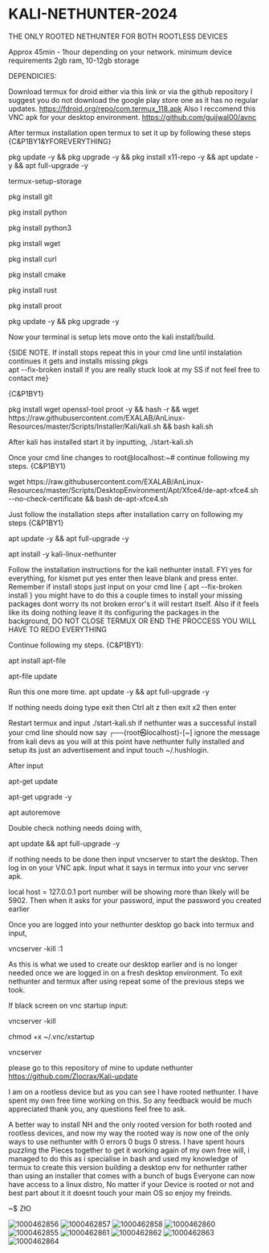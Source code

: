 # KALI-NETHUNTER-2024
THE ONLY ROOTED NETHUNTER FOR BOTH ROOTLESS DEVICES

Approx 45min - 1hour depending on your network. minimum device requirements 2gb ram, 10-12gb storage

DEPENDICIES:

Download termux for droid either via this link or via the github repository I suggest you do not download the google play store one as it has no regular updates. https://fdroid.org/repo/com.termux_118.apk 
Also I reccomend this VNC apk for your desktop environment.
https://github.com/gujjwal00/avnc

After termux installation open termux to set it up by following these steps 
{C&P1BY1&YFOREVERYTHING} 

pkg update -y && pkg upgrade -y && pkg install x11-repo -y && apt update -y && apt full-upgrade -y 

termux-setup-storage 

pkg install git

pkg install python 

pkg install python3

pkg install wget 

pkg install curl

pkg install cmake

pkg install rust

pkg install proot

pkg update -y && pkg upgrade -y

Now your terminal is setup lets move onto the kali install/build.

{SIDE NOTE.
If install stops repeat this in your cmd line until instalation continues it gets and installs missing pkgs  
apt --fix-broken install 
if you are really stuck look at my SS if not feel free to contact me}

{C&P1BY1}

pkg install wget openssl-tool proot -y && hash -r && wget https://<i></i>raw.githubusercontent.com/EXALAB/AnLinux-Resources/master/Scripts/Installer/Kali/kali.sh && bash kali.sh

After kali has installed start it by inputting,
./start-kali.sh

Once your cmd line changes to root@localhost:~# continue following my steps.
{C&P1BY1}

wget https://<i></i>raw.githubusercontent.com/EXALAB/AnLinux-Resources/master/Scripts/DesktopEnvironment/Apt/Xfce4/de-apt-xfce4.sh --no-check-certificate && bash de-apt-xfce4.sh

Just follow the installation steps after installation carry on following my steps
{C&P1BY1}

apt update -y && apt full-upgrade -y 

apt install -y kali-linux-nethunter 

Follow the installation instructions for the kali nethunter install. FYI yes for everything, for kismet put yes enter then leave blank and press enter. Remember if install stops just input on your cmd line 
{ apt --fix-broken install } you might have to do this a couple times to install your missing packages dont worry its not broken error's it will restart itself. Also if it feels like its doing nothing leave it its configuring the packages in the background, DO NOT CLOSE TERMUX OR END THE PROCCESS YOU WILL HAVE TO REDO EVERYTHING 

Continue following my steps.
{C&P1BY1}:

apt install apt-file

apt-file update

Run this one more time.
apt update -y && apt full-upgrade -y 

If nothing needs doing type exit then Ctrl alt z then exit x2 then enter

Restart termux and input ./start-kali.sh if nethunter was a successful install your cmd line should now say ┌──(root㉿localhost)-[~] ignore the message from kali devs as you will at this point have nethunter fully installed and setup its just an advertisement and input touch ~/.hushlogin. 

After input 

apt-get update

apt-get upgrade -y

apt autoremove

Double check nothing needs doing with,

apt update && apt full-upgrade -y 

if nothing needs to be done then input vncserver to start the desktop. Then log in on your VNC apk. Input what it says in termux into your vnc server apk.

local host = 127.0.0.1 port number will be showing more than likely will be 5902.
Then when it asks for your password, input the password you created earlier

Once you are logged into your nethunter desktop go back into termux and input, 

vncserver -kill :1 

As this is what we used to create our desktop earlier and is no longer needed once we are logged in on a fresh desktop environment. To exit nethunter and termux after using repeat some of the previous steps we took.

If black screen on vnc startup input:

vncserver -kill

chmod +x ~/.vnc/xstartup 

vncserver 

please go to this repository of mine to update nethunter 
https://github.com/Zlocrax/Kali-update

I am on a rootless device but as you can see I have rooted nethunter. I have spent my own free time working on this. So any feedback would be much appreciated thank you, any questions feel free to ask.

A better way to install NH and the only rooted version for both rooted and rootless devices, and now my way the rooted way is now one of the only ways to use nethunter with 0 errors 0 bugs 0 stress. I have spent hours puzzling the Pieces together to get it working again of my own free will, i managed to do this as i specialise in bash and used my knowledge of termux to create this version building a desktop env for nethunter rather than using an installer that comes with a bunch of bugs Everyone can now have access to a linux distro, No matter if your Device is rooted or not and best part about it it doesnt touch your main OS so enjoy my freinds.

~$ ZłO

![1000462856](https://github.com/user-attachments/assets/f74e8b29-a1af-45ec-8e9f-13fbfb04f92e)
![1000462857](https://github.com/user-attachments/assets/ff96bb37-c2e7-4af3-b7a6-0582b77e5606)
![1000462858](https://github.com/user-attachments/assets/88c50b30-eb34-4308-a5a7-498da84b6049)
![1000462860](https://github.com/user-attachments/assets/32ecc025-9c95-4d9b-9815-25c4264b4477)
![1000462855](https://github.com/user-attachments/assets/82163e61-a811-4ec2-9799-b036e1b5c9b1)
![1000462861](https://github.com/user-attachments/assets/9a98edde-c1e6-49bf-ac85-6951a33733c8)
![1000462862](https://github.com/user-attachments/assets/a770727a-3888-4dfb-b5d3-a89f2a93e079)
![1000462863](https://github.com/user-attachments/assets/99960030-d1a4-4a2e-a79c-ef21bce06956)
![1000462864](https://github.com/user-attachments/assets/e556e0a8-8983-483c-8843-7d7d830195ec)

